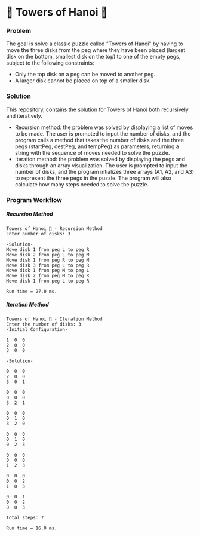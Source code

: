 # 🗼 Towers of Hanoi 🗼

### Problem

The goal is solve a classic puzzle called "Towers of Hanoi" by having to move the three disks from the peg where they have been placed (largest disk on the bottom, smallest disk on the top) to one of the empty pegs, subject to the following constraints:

- Only the top disk on a peg can be moved to another peg.
- A larger disk cannot be placed on top of a smaller disk.



### Solution

This repository, contains the solution for Towers of Hanoi both recursively and iteratively. 

- Recursion method: the problem was solved by displaying a list of moves to be made. The user is prompted to input the number of disks, and the program calls a method that takes the number of disks and the three pegs (startPeg, destPeg, and tempPeg) as parameters, returning a string with the sequence of moves needed to solve the puzzle.
- Iteration method: the problem was solved by displaying the pegs and disks through an array visualization. The user is prompted to input the number of disks, and the program intializes three arrays (A1, A2, and A3) to represent the three pegs in the puzzle. The program will also calculate how many steps needed to solve the puzzle.



### Program Workflow

##### Recursion Method

```
Towers of Hanoi 🗼 - Recursion Method
Enter number of disks: 3

-Solution-
Move disk 1 from peg L to peg R
Move disk 2 from peg L to peg M
Move disk 1 from peg R to peg M
Move disk 3 from peg L to peg R
Move disk 1 from peg M to peg L
Move disk 2 from peg M to peg R
Move disk 1 from peg L to peg R

Run time = 27.0 ms.
```

##### Iteration Method

```
Towers of Hanoi 🗼 - Iteration Method
Enter the number of disks: 3
-Initial Configuration-

1  0  0  
2  0  0  
3  0  0  

-Solution-

0  0  0  
2  0  0  
3  0  1  

0  0  0  
0  0  0  
3  2  1  

0  0  0  
0  1  0  
3  2  0  

0  0  0  
0  1  0  
0  2  3  

0  0  0  
0  0  0  
1  2  3  

0  0  0  
0  0  2  
1  0  3  

0  0  1  
0  0  2  
0  0  3  

Total steps: 7

Run time = 16.0 ms.
```

